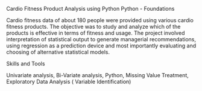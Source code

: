 Cardio Fitness Product Analysis using Python
Python - Foundations

Cardio fitness data of about 180 people were provided using various cardio fitness products. The objective was to study and analyze which of the products is effective in terms of fitness and usage. The project involved interpretation of statistical output to generate managerial recommendations, using regression as a prediction device and most importantly evaluating and choosing of alternative statistical models.

Skills and Tools

Univariate analysis, Bi-Variate analysis, Python, Missing Value Treatment, Exploratory Data Analysis ( Variable Identification)

